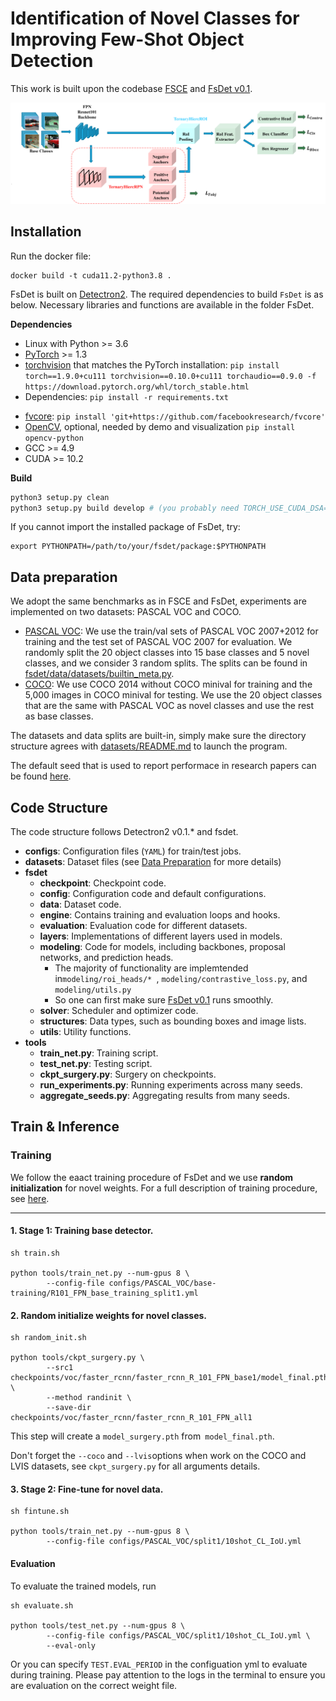 # Identification of Novel Classes for Improving Few-Shot Object Detection

This work is built upon the codebase [FSCE](https://github.com/megvii-research/FSCE) and [FsDet v0.1](https://github.com/ucbdrive/few-shot-object-detection/tags).

![HTRPN Figure](THRPN.png)


## Installation

Run the docker file:
```
docker build -t cuda11.2-python3.8 .
```

FsDet is built on [Detectron2](https://github.com/facebookresearch/detectron2). The required dependencies to build `FsDet` is as below. Necessary libraries and functions are available in the folder FsDet. 

**Dependencies**

* Linux with Python >= 3.6
* [PyTorch](https://pytorch.org/get-started/locally/) >= 1.3
* [torchvision](https://github.com/pytorch/vision/) that matches the PyTorch installation:  ```pip install torch==1.9.0+cu111 torchvision==0.10.0+cu111 torchaudio==0.9.0 -f https://download.pytorch.org/whl/torch_stable.html```
* Dependencies: ```pip install -r requirements.txt```
<!-- * pycocotools: ```pip install cython; pip install 'git+https://github.com/cocodataset/cocoapi.git#subdirectory=PythonAPI'``` -->
* [fvcore](https://github.com/facebookresearch/fvcore/): ```pip install 'git+https://github.com/facebookresearch/fvcore'``` 
* [OpenCV](https://pypi.org/project/opencv-python/), optional, needed by demo and visualization ```pip install opencv-python```
* GCC >= 4.9
* CUDA >= 10.2

**Build**

```bash
python3 setup.py clean
python3 setup.py build develop # (you probably need TORCH_USE_CUDA_DSA=1 or sudo or TORCH_CUDA_ARCH_LIST="8.6")
```
If you cannot import the installed package of FsDet, try:
```
export PYTHONPATH=/path/to/your/fsdet/package:$PYTHONPATH
```

## Data preparation

We adopt the same benchmarks as in FSCE and FsDet, experiments are implemented on two datasets: PASCAL VOC and COCO. 

- [PASCAL VOC](http://host.robots.ox.ac.uk/pascal/VOC/): We use the train/val sets of PASCAL VOC 2007+2012 for training and the test set of PASCAL VOC 2007 for evaluation. We randomly split the 20 object classes into 15 base classes and 5 novel classes, and we consider 3 random splits. The splits can be found in [fsdet/data/datasets/builtin_meta.py](fsdet/data/datasets/builtin_meta.py).
- [COCO](http://cocodataset.org/): We use COCO 2014 without COCO minival for training and the 5,000 images in COCO minival for testing. We use the 20 object classes that are the same with PASCAL VOC as novel classes and use the rest as base classes.

The datasets and data splits are built-in, simply make sure the directory structure agrees with [datasets/README.md](datasets/README.md) to launch the program. 

The default seed that is used to report performace in research papers can be found [here](http://dl.yf.io/fs-det/datasets/).



## Code Structure

The code structure follows Detectron2 v0.1.* and fsdet. 

- **configs**: Configuration  files (`YAML`) for train/test jobs. 
- **datasets**: Dataset files (see [Data Preparation](#data-preparation) for more details)
- **fsdet**
  - **checkpoint**: Checkpoint code.
  - **config**: Configuration code and default configurations.
  - **data**: Dataset code.
  - **engine**: Contains training and evaluation loops and hooks.
  - **evaluation**: Evaluation code for different datasets.
  - **layers**: Implementations of different layers used in models.
  - **modeling**: Code for models, including backbones, proposal networks, and prediction heads.
    - The majority of functionality are implemtended in`modeling/roi_heads/* `, `modeling/contrastive_loss.py`, and  `modeling/utils.py`
    - So one can first make sure  [FsDet v0.1](https://github.com/ucbdrive/few-shot-object-detection/tags) runs smoothly.
  - **solver**: Scheduler and optimizer code.
  - **structures**: Data types, such as bounding boxes and image lists.
  - **utils**: Utility functions.
- **tools**
  - **train_net.py**: Training script.
  - **test_net.py**: Testing script.
  - **ckpt_surgery.py**: Surgery on checkpoints.
  - **run_experiments.py**: Running experiments across many seeds.
  - **aggregate_seeds.py**: Aggregating results from many seeds.



## Train & Inference

### Training

We follow the eaact training procedure of FsDet and we use **random initialization** for novel weights. For a full description of training procedure, see [here](https://github.com/ucbdrive/few-shot-object-detection/blob/master/docs/TRAIN_INST.md).
****
#### 1. Stage 1: Training base detector.

```
sh train.sh

python tools/train_net.py --num-gpus 8 \
        --config-file configs/PASCAL_VOC/base-training/R101_FPN_base_training_split1.yml
```

#### 2. Random initialize  weights for novel classes.

```
sh random_init.sh

python tools/ckpt_surgery.py \
        --src1 checkpoints/voc/faster_rcnn/faster_rcnn_R_101_FPN_base1/model_final.pth \
        --method randinit \
        --save-dir checkpoints/voc/faster_rcnn/faster_rcnn_R_101_FPN_all1
```

This step will create a `model_surgery.pth` from` model_final.pth`. 

Don't forget the `--coco` and `--lvis`options when work on the COCO and LVIS datasets, see `ckpt_surgery.py` for all arguments details.

#### 3. Stage 2: Fine-tune for novel data.

```
sh fintune.sh

python tools/train_net.py --num-gpus 8 \
        --config-file configs/PASCAL_VOC/split1/10shot_CL_IoU.yml
```

#### Evaluation

To evaluate the trained models, run

```angular2html
sh evaluate.sh

python tools/test_net.py --num-gpus 8 \
        --config-file configs/PASCAL_VOC/split1/10shot_CL_IoU.yml \
        --eval-only
```

Or you can specify `TEST.EVAL_PERIOD` in the configuation yml to evaluate during training. Please pay attention to the logs in the terminal to ensure you are evaluation on the correct weight file.

